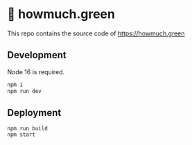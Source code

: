 # 🌱 howmuch.green

This repo contains the source code of https://howmuch.green

## Development

Node 16 is required.

```bash
npm i
npm run dev
```

## Deployment

```
npm run build
npm start
```
